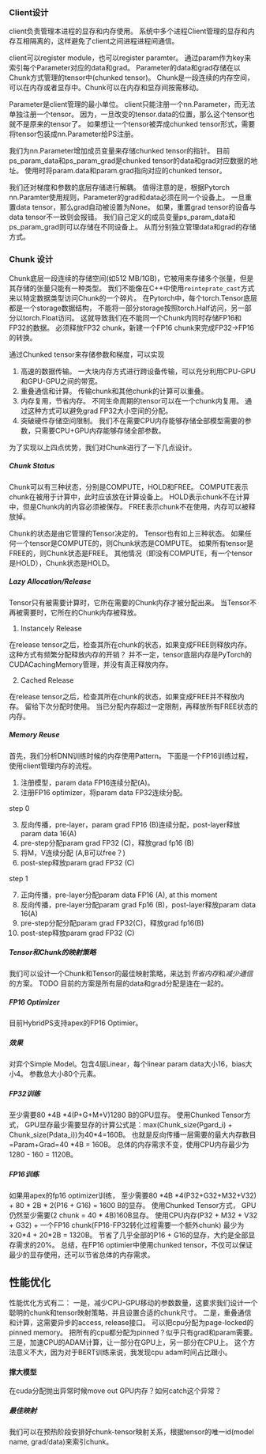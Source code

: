 ### Client设计
client负责管理本进程的显存和内存使用。
系统中多个进程Client管理的显存和内存互相隔离的，这样避免了client之间进程进程间通信。

client可以register module，也可以register paramter。
通过param作为key来索引每个Parameter对应的data和grad。
Parameter的data和grad存储在以Chunk方式管理的tensor中(chunked tensor)。
Chunk是一段连续的内存空间，可以在内存或者显存中。Chunk可以在内存和显存间按需移动。

Parameter是client管理的最小单位。
client只能注册一个nn.Parameter，而无法单独注册一个tensor。
因为，一旦改变的tensor.data的位置，那么这个tensor也就不是原来的tensor了。
如果想让一个tensor被弄成chunked tensor形式，需要将tensor包装成nn.Parameter给PS注册。

我们为nn.Parameter增加成员变量来存储chunked tensor的指针。
目前ps_param_data和ps_param_grad是chunked tensor的data和grad对应数据的地址。
使用时将param.data和param.grad指向对应的chunked tensor。

我们还对梯度和参数的底层存储进行解耦。
值得注意的是，根据Pytorch nn.Paramter使用规则，Parameter的grad和data必须在同一个设备上。
一旦重置data tensor，那么grad自动被设置为None。
如果，重置grad tensor的设备与data tensor不一致则会报错。
我们自己定义的成员变量ps_param_data和ps_param_grad则可以存储在不同设备上。
从而分别独立管理data和grad的存储方式。

### Chunk 设计
Chunk底层一段连续的存储空间(如512 MB/1GB)，它被用来存储多个张量，但是其存储的张量只能有一种类型。
我们不能像在C++中使用`reinteprate_cast`方式来以特定数据类型访问Chunk的一个碎片。
在Pytorch中，每个torch.Tensor底层都是一个storage数据结构，
不能将一部分storage按照torch.Half访问，另一部分以torch.Float访问。
这就导致我们在不能同一个Chunk内同时存储FP16和FP32的数据。
必须释放FP32 chunk，新建一个FP16 chunk来完成FP32->FP16的转换。

通过Chunked tensor来存储参数和梯度，可以实现
1. 高速的数据传输。
一大块内存方式进行跨设备传输，可以充分利用CPU-GPU和GPU-GPU之间的带宽。
2. 重叠通信和计算。
传输chunk和其他chunk的计算可以重叠。
3. 内存复用，节省内存。
不同生命周期的tensor可以在一个chunk内复用。
通过这种方式可以避免grad FP32大小空间的分配。
4. 突破硬件存储空间限制。
我们不在需要CPU内存能够存储全部模型需要的参数，只需要CPU+GPU内存能够存储全部参数。

为了实现以上四点优势，我们对Chunk进行了一下几点设计。

##### Chunk Status
Chunk可以有三种状态，分别是COMPUTE，HOLD和FREE。
COMPUTE表示chunk在被用于计算中，此时应该放在计算设备上。
HOLD表示chunk不在计算中，但是Chunk内的内容必须被保存。
FREE表示chunk不在使用，内存可以被释放掉。

Chunk的状态是由它管理的Tensor决定的。
Tensor也有如上三种状态。
如果任何一个tensor是COMPUTE的，则Chunk状态是COMPUTE。
如果所有tensor是FREE的，则Chunk状态是FREE。
其他情况（即没有COMPUTE，有一个tensor是HOLD），Chunk状态是HOLD。

##### Lazy Allocation/Release
Tensor只有被需要计算时，它所在需要的Chunk内存才被分配出来。
当Tensor不再被需要时，它所在的Chunk内存被释放。

1. Instancely Release

在release tensor之后，检查其所在chunk的状态，如果变成FREE则释放内存。
这种方式有频繁分配释放内存的开销？
并不一定，tensor底层内存是PyTorch的CUDACachingMemory管理，并没有真正释放内存。

2. Cached Release

在release tensor之后，检查其所在chunk的状态，如果变成FREE并不释放内存。
留给下次分配时使用。
当已分配内存超过一定限制，再释放所有FREE状态的内存。

#####  Memory Reuse
首先，我们分析DNN训练时候的内存使用Pattern。
下面是一个FP16训练过程，使用client管理内存的流程。

1. 注册模型，param data FP16连续分配(A)。
2. 注册FP16 optimizer，将param data FP32连续分配。

step 0

3. 反向传播，pre-layer，param grad FP16 (B)连续分配，post-layer释放param data 16(A)
4. pre-step分配param grad FP32 (C)，释放grad fp16 (B)
5. 将M，V连续分配 (A,B可以free？)
6. post-step释放param grad FP32 (C)

step 1

7. 正向传播，pre-layer分配param data FP16 (A), at this moment
8. 反向传播，pre-layer分配param grad Fp16 (B)，post-layer释放param data 16(A)
9. pre-step分配分配param grad FP32(C)，释放grad fp16(B)
10. post-step释放param grad FP32 (C)

##### Tensor和Chunk的映射策略
我们可以设计一个Chunk和Tensor的最佳映射策略，来达到*节省内存*和*减少通信*的方案。
TODO
目前的方案是所有层的data和grad分配是连在一起的。

##### FP16 Optimizer
目前HybridPS支持apex的FP16 Optimier。

##### 效果
对弈个Simple Model。包含4层Linear，每个linear param data大小16，bias大小4。
参数总大小80个元素。

##### FP32训练
至少需要80 \*4B \*4(P+G+M+V)1280 B的GPU显存。
使用Chunked Tensor方式，
GPU显存最少需要显存的计算公式是：max(Chunk_size(Pgard_i) + Chunk_size(Pdata_i))为40*4=160B。
也就是反向传播一层需要的最大内存数目=Param+Grad=40 \*4B = 160B。
总体的内存需求不变，使用CPU内存最少为1280 - 160 = 1120B。

##### FP16训练
如果用apex的fp16 optimizer训练，
至少需要80 \*4B \*4(P32+G32+M32+V32) + 80 \* 2B \* 2(P16 + G16) = 1600 B的显存。
使用Chunked Tensor方式，
GPU仍然至少需要(2 chunk = 40 * 4B)160B显存。
使用CPU内存(P32 + M32 + V32 + G32) + 一个FP16 chunk(FP16-FP32转化过程需要一个额外chunk) 最少为320\*4 + 20\*2B = 1320B。
节省了几乎全部的P16 + G16的显存，大约是全部显存需求的20%。
总结，在FP16 optimier中使用chunked tensor，不仅可以保证最少的显存使用，还可以节省总体的内存需求。


## 性能优化
性能优化方式有二：
一是，减少CPU-GPU移动的参数数量，这要求我们设计一个聪明的chunk和tensor映射策略，并且设置合适的chunk尺寸。
二是，重叠通信和计算，这需要异步的access, release接口。
可以把cpu分配为page-locked的pinned memory。
把所有的cpu都分配为pinned？似乎只有grad和param需要。
三是，加速CPU的ADAM计算，让一部分在GPU上，另一部分在CPU上。
这个方法意义不大，因为对于BERT训练来说，我发现cpu adam时间占比跟小。

#### 撑大模型
在cuda分配抛出异常时候move out GPU内存？如何catch这个异常？


##### 最佳映射
我们可以在预热阶段安排好chunk-tensor映射关系，根据tensor的唯一id(model name, grad/data)来索引chunk。
